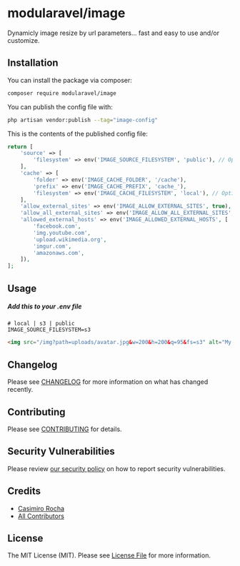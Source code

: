 # modularavel/image

Dynamicly image resize by url parameters... fast and easy to use and/or customize.

## Installation

You can install the package via composer:

```bash
composer require modularavel/image
```

You can publish the config file with:

```bash
php artisan vendor:publish --tag="image-config"
```

This is the contents of the published config file:

```php
return [
    'source' => [
        'filesystem' => env('IMAGE_SOURCE_FILESYSTEM', 'public'), // Options: "local", "public", "s3"
    ],
    'cache' => [
        'folder' => env('IMAGE_CACHE_FOLDER', '/cache'),
        'prefix' => env('IMAGE_CACHE_PREFIX', 'cache_'),
        'filesystem' => env('IMAGE_CACHE_FILESYSTEM', 'local'), // Options: "local", "public", "s3"
    ],
    'allow_external_sites' => env('IMAGE_ALLOW_EXTERNAL_SITES', true),
    'allow_all_external_sites' => env('IMAGE_ALLOW_ALL_EXTERNAL_SITES', true),
    'allowed_external_hosts' => env('IMAGE_ALLOWED_EXTERNAL_HOSTS', [
        'facebook.com',
        'img.youtube.com',
        'upload.wikimedia.org',
        'imgur.com',
        'amazonaws.com',
    ]),
];

```

## Usage

##### Add this to your .env file

```dotenv
# local | s3 | public
IMAGE_SOURCE_FILESYSTEM=s3
```

```html
<img src="/img?path=uploads/avatar.jpg&w=200&h=200&q=95&fs=s3" alt="My image" />
```

## Changelog

Please see [CHANGELOG](CHANGELOG.md) for more information on what has changed recently.

## Contributing

Please see [CONTRIBUTING](CONTRIBUTING.md) for details.

## Security Vulnerabilities

Please review [our security policy](../../security/policy) on how to report security vulnerabilities.

## Credits

- [Casimiro Rocha](https://github.com/casimirorocha)
- [All Contributors](../../contributors)

## License

The MIT License (MIT). Please see [License File](LICENSE.md) for more information.
